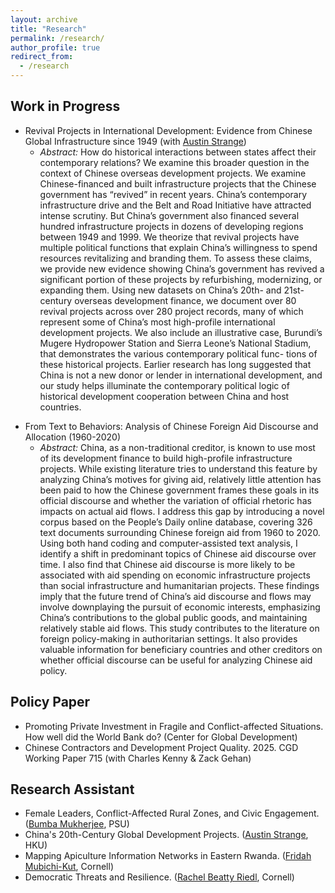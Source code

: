 ```yaml
---
layout: archive
title: "Research"
permalink: /research/
author_profile: true
redirect_from:
  - /research
---
```


## Work in Progress
* Revival Projects in International Development: Evidence from Chinese Global Infrastructure since 1949 (with [Austin Strange](https://www.austinstrange.org/))
    * <span style="font-size: 14px;">*Abstract:* How do historical interactions between states affect their contemporary relations? We
examine this broader question in the context of Chinese overseas development projects. We examine Chinese-financed and built infrastructure projects that the Chinese government has “revived” in recent years. China’s contemporary infrastructure drive and the Belt and Road Initiative have attracted intense scrutiny. But China’s government also financed several hundred infrastructure projects in dozens of developing regions between 1949 and 1999. We theorize that revival projects have multiple political functions that explain China’s willingness to spend resources revitalizing and branding them. To assess these claims, we provide new evidence showing China’s government has revived a significant portion of these projects by refurbishing, modernizing, or expanding them. Using new datasets on China’s 20th- and 21st-century overseas development finance, we document over 80 revival projects across over 280 project records, many of which
represent some of China’s most high-profile international development projects. We also include an illustrative case, Burundi’s Mugere Hydropower Station and Sierra Leone’s National Stadium, that demonstrates the various contemporary political func- tions of these historical projects. Earlier research has long suggested that China is not a new donor or lender in international development, and our study helps illuminate the contemporary political logic of historical development cooperation between China and host countries. 

<!--
* Helping or Hindering? Outcomes of the U.S. Counterinsurgency (COIN) Intervention (with [Zinab Attai](https://government.cornell.edu/zinab-attai))
    * <span style="font-size: 14px;">*Abstract:* Post World War II, the U.S. has been the most prolific intervener in intra-state conflicts.
#This intervention is often to provide COIN support to weak, conflict-affected states. Despite the prevalence of U.S. COIN support in the international system, there has been limited, large-N analysis of how U.S. COIN support affects conflict outcomes in an affected state. We fill the gap by offering empirical evidence of the near-term effect of U.S. COIN support on intrastate conflict outcomes and its long-term impacts on the state capacity of affected states. To pursue this study, we developed an original dataset on U.S. military interventions and the outcomes of insurgencies since 1945. Results show that while U.S. COIN support was useful for defeating insurgents in affected states, such intervention hinders state capacity in the long term. We argue this failure is largely attributable to the lack of understanding of local context. We further test this theory by empirically examining the impacts of U.S. COIN intervention in Afghanistan. This study provides important policy implications for the government to take steps to refine its counterinsurgency strategy.
-->

* From Text to Behaviors: Analysis of Chinese Foreign Aid Discourse and Allocation (1960-2020)  
    * <span style="font-size: 14px;">*Abstract:* China, as a non-traditional creditor, is known to use most of its development finance to
build high-profile infrastructure projects. While existing literature tries to understand this feature by analyzing China’s motives for giving aid, relatively little attention has been paid to how the Chinese government frames these goals in its official discourse and whether the variation of official rhetoric has impacts on actual aid flows. I address this gap by introducing a novel corpus based on the People’s Daily online database, covering 326 text documents surrounding Chinese foreign aid from 1960 to 2020. Using both hand coding and computer-assisted text analysis, I identify a shift in predominant topics of Chinese aid discourse over time. I also find that Chinese aid discourse is more likely to be associated with aid spending on economic infrastructure projects than social infrastructure and humanitarian projects. These findings imply that the future trend of China’s aid discourse and flows may involve downplaying the pursuit of economic interests, emphasizing China’s contributions to the global public goods, and maintaining relatively stable aid flows. This study contributes to the literature on foreign policy-making in authoritarian settings. It also provides valuable information for beneficiary countries and other creditors on whether official discourse can be useful for analyzing Chinese aid policy.


## Policy Paper
* Promoting Private Investment in Fragile and Conflict-affected Situations. How well did the World Bank do? (Center for Global Development)
* Chinese Contractors and Development Project Quality. 2025. CGD Working Paper 715 (with Charles Kenny & Zack Gehan)


## Research Assistant
* Female Leaders, Conflict-Affected Rural Zones, and Civic Engagement. ([Bumba Mukherjee](https://sites.psu.edu/bumbamukherjee/), PSU)
* China's 20th-Century Global Development Projects. ([Austin Strange](https://www.austinstrange.org/), HKU)
* Mapping Apiculture Information Networks in Eastern Rwanda. ([Fridah Mubichi-Kut](https://business.cornell.edu/faculty-research/faculty/mfm96/), Cornell)
* Democratic Threats and Resilience. ([Rachel Beatty Riedl](https://government.cornell.edu/rachel-beatty-riedl), Cornell)

